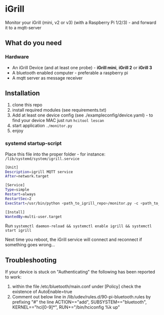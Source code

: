# iGrill
Monitor your iGrill (mini, v2 or v3) (with a Raspberry Pi 1/2/3) - and forward it to a mqtt-server

## What do you need
### Hardware
* An iGrill Device (and at least one probe) - **iGrill mini**, **iGrill 2** or **iGrill 3**
* A bluetooth enabled computer - preferable a raspberry pi
* A mqtt server as message receiver

## Installation
1. clone this repo
1. install required modules (see requirements.txt)
1. Add at least one device config (see ./exampleconfig/device.yaml) - to find your device MAC just run `hcitool lescan`
1. start application `./monitor.py`
1. enjoy

### systemd startup-script

Place this file into the proper folder - for instance: `/lib/systemd/system/igrill.service`

```bash
[Unit]
Description=igrill MQTT service
After=network.target

[Service]
Type=simple
Restart=always
RestartSec=2
ExecStart=/usr/bin/python <path_to_igrill_repo>/monitor.py -c <path_to_config_dir>

[Install]
WantedBy=multi-user.target
```

Run `systemctl daemon-reload && systemctl enable igrill && systemctl start igrill`

Next time you reboot, the iGrill service will connect and reconnect if something goes wrong...

## Troubleshooting

If your device is stuck on "Authenticating" the following has been reported to work:
1. within the file /etc/bluetooth/main.conf under [Policy] check the existence of
AutoEnable=true
1. Comment out below line in /lib/udev/rules.d/90-pi-bluetooth.rules
by prefixing "#" the line ACTION=="add", SUBSYSTEM=="bluetooth", KERNEL=="hci[0-9]*", RUN+="/bin/hciconfig %k up"
